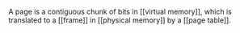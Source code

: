 A page is a contiguous chunk of bits in [[virtual memory]], which is translated to a [[frame]] in [[physical memory]] by a [[page table]].